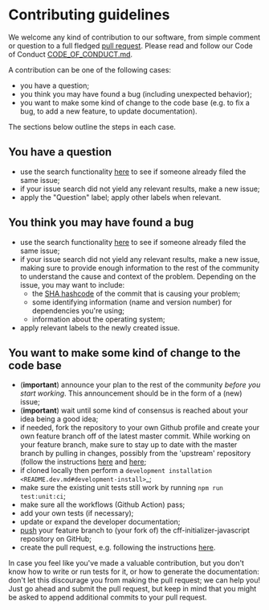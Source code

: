 # Contributing guidelines

We welcome any kind of contribution to our software, from simple comment or question to a full fledged [pull request](https://help.github.com/articles/about-pull-requests/). Please read and follow our Code of Conduct [CODE_OF_CONDUCT.md](CODE_OF_CONDUCT.md).

A contribution can be one of the following cases:

- you have a question;
- you think you may have found a bug (including unexpected behavior);
- you want to make some kind of change to the code base (e.g. to fix a bug, to add a new feature, to update documentation).

The sections below outline the steps in each case.

## You have a question


- use the search functionality [here](https://github.com/citation-file-format/cff-initializer-javascript/issues) to see if someone already filed the same issue;
- if your issue search did not yield any relevant results, make a new issue;
- apply the "Question" label; apply other labels when relevant.

## You think you may have found a bug


- use the search functionality [here](https://github.com/citation-file-format/cff-initializer-javascript/issues) to see if someone already filed the same issue;
- if your issue search did not yield any relevant results, make a new issue, making sure to provide enough information to the rest of the community to understand the cause and context of the problem. Depending on the issue, you may want to include:
    - the [SHA hashcode](https://help.github.com/articles/autolinked-references-and-urls/#commit-shas) of the commit that is causing your problem;
    - some identifying information (name and version number) for dependencies you're using;
    - information about the operating system;
- apply relevant labels to the newly created issue.

## You want to make some kind of change to the code base


- (**important**) announce your plan to the rest of the community *before you start working*. This announcement should be in the form of a (new) issue;
- (**important**) wait until some kind of consensus is reached about your idea being a good idea;
- if needed, fork the repository to your own Github profile and create your own feature branch off of the latest master commit. While working on your feature branch, make sure to stay up to date with the master branch by pulling in changes, possibly from the 'upstream' repository (follow the instructions [here](https://help.github.com/articles/configuring-a-remote-for-a-fork/) and [here](https://help.github.com/articles/syncing-a-fork/);
- if cloned locally then perform a `development installation <README.dev.md#development-install>`_;
- make sure the existing unit tests still work by running ``npm run test:unit:ci``;
- make sure all the workflows (Github Action) pass;
- add your own tests (if necessary);
- update or expand the developer documentation;
- [push](http://rogerdudler.github.io/git-guide/) your feature branch to (your fork of) the cff-initializer-javascript repository on GitHub;
- create the pull request, e.g. following the instructions [here](https://help.github.com/articles/creating-a-pull-request/).

In case you feel like you've made a valuable contribution, but you don't know how to write or run tests for it, or how to generate the documentation: don't let this discourage you from making the pull request; we can help you! Just go ahead and submit the pull request, but keep in mind that you might be asked to append additional commits to your pull request.
